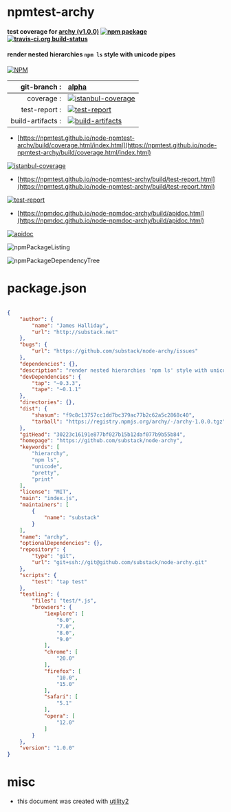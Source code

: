 # npmtest-archy

#### test coverage for  [archy (v1.0.0)](https://github.com/substack/node-archy)  [![npm package](https://img.shields.io/npm/v/npmtest-archy.svg?style=flat-square)](https://www.npmjs.org/package/npmtest-archy) [![travis-ci.org build-status](https://api.travis-ci.org/npmtest/node-npmtest-archy.svg)](https://travis-ci.org/npmtest/node-npmtest-archy)

#### render nested hierarchies `npm ls` style with unicode pipes

[![NPM](https://nodei.co/npm/archy.png?downloads=true&downloadRank=true&stars=true)](https://www.npmjs.com/package/archy)

| git-branch : | [alpha](https://github.com/npmtest/node-npmtest-archy/tree/alpha)|
|--:|:--|
| coverage : | [![istanbul-coverage](https://npmtest.github.io/node-npmtest-archy/build/coverage.badge.svg)](https://npmtest.github.io/node-npmtest-archy/build/coverage.html/index.html)|
| test-report : | [![test-report](https://npmtest.github.io/node-npmtest-archy/build/test-report.badge.svg)](https://npmtest.github.io/node-npmtest-archy/build/test-report.html)|
| build-artifacts : | [![build-artifacts](https://npmtest.github.io/node-npmtest-archy/glyphicons_144_folder_open.png)](https://github.com/npmtest/node-npmtest-archy/tree/gh-pages/build)|

- [https://npmtest.github.io/node-npmtest-archy/build/coverage.html/index.html](https://npmtest.github.io/node-npmtest-archy/build/coverage.html/index.html)

[![istanbul-coverage](https://npmtest.github.io/node-npmtest-archy/build/screenCapture.buildCi.browser.%252Ftmp%252Fbuild%252Fcoverage.lib.html.png)](https://npmtest.github.io/node-npmtest-archy/build/coverage.html/index.html)

- [https://npmtest.github.io/node-npmtest-archy/build/test-report.html](https://npmtest.github.io/node-npmtest-archy/build/test-report.html)

[![test-report](https://npmtest.github.io/node-npmtest-archy/build/screenCapture.buildCi.browser.%252Ftmp%252Fbuild%252Ftest-report.html.png)](https://npmtest.github.io/node-npmtest-archy/build/test-report.html)

- [https://npmdoc.github.io/node-npmdoc-archy/build/apidoc.html](https://npmdoc.github.io/node-npmdoc-archy/build/apidoc.html)

[![apidoc](https://npmdoc.github.io/node-npmdoc-archy/build/screenCapture.buildCi.browser.%252Ftmp%252Fbuild%252Fapidoc.html.png)](https://npmdoc.github.io/node-npmdoc-archy/build/apidoc.html)

![npmPackageListing](https://npmtest.github.io/node-npmtest-archy/build/screenCapture.npmPackageListing.svg)

![npmPackageDependencyTree](https://npmtest.github.io/node-npmtest-archy/build/screenCapture.npmPackageDependencyTree.svg)



# package.json

```json

{
    "author": {
        "name": "James Halliday",
        "url": "http://substack.net"
    },
    "bugs": {
        "url": "https://github.com/substack/node-archy/issues"
    },
    "dependencies": {},
    "description": "render nested hierarchies 'npm ls' style with unicode pipes",
    "devDependencies": {
        "tap": "~0.3.3",
        "tape": "~0.1.1"
    },
    "directories": {},
    "dist": {
        "shasum": "f9c8c13757cc1dd7bc379ac77b2c62a5c2868c40",
        "tarball": "https://registry.npmjs.org/archy/-/archy-1.0.0.tgz"
    },
    "gitHead": "30223c16191e877bf027b15b12daf077b9b55b84",
    "homepage": "https://github.com/substack/node-archy",
    "keywords": [
        "hierarchy",
        "npm ls",
        "unicode",
        "pretty",
        "print"
    ],
    "license": "MIT",
    "main": "index.js",
    "maintainers": [
        {
            "name": "substack"
        }
    ],
    "name": "archy",
    "optionalDependencies": {},
    "repository": {
        "type": "git",
        "url": "git+ssh://git@github.com/substack/node-archy.git"
    },
    "scripts": {
        "test": "tap test"
    },
    "testling": {
        "files": "test/*.js",
        "browsers": {
            "iexplore": [
                "6.0",
                "7.0",
                "8.0",
                "9.0"
            ],
            "chrome": [
                "20.0"
            ],
            "firefox": [
                "10.0",
                "15.0"
            ],
            "safari": [
                "5.1"
            ],
            "opera": [
                "12.0"
            ]
        }
    },
    "version": "1.0.0"
}
```



# misc
- this document was created with [utility2](https://github.com/kaizhu256/node-utility2)
